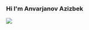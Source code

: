 ### Hi I'm Anvarjanov Azizbek
<img src="https://www.nicepng.com/png/full/68-682147_ig-icon-pink-instagram.png" />
